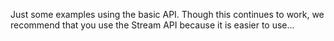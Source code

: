 
Just some examples using the basic API. Though this continues to work, we recommend that you use the Stream API because it is easier to use...